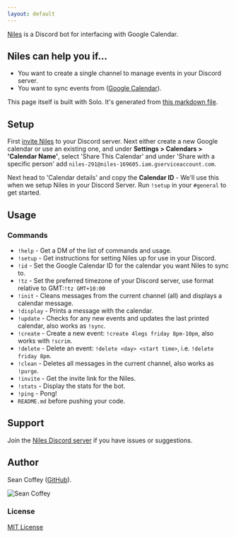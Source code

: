```yaml
---
layout: default
---
```


[Niles](http://seanecoffey.github.io/Niles) is a Discord bot for interfacing with Google Calendar.

## Niles can help you if...

* You want to create a single channel to manage events in your Discord server.
* You want to sync events from ([Google Calendar](https://calendar.google.com)).

This page itself is built with Solo. It's generated from [this markdown file](https://github.com/chibicode/solo/blob/gh-pages/_includes/index.md).

## Setup

First [invite Niles](https://discordapp.com/oauth2/authorize?client_id=320434122344366082&scope=bot&permissions=523344) to your Discord server.
Next either create a new Google calendar or use an existing one, and under **Settings > Calendars > 'Calendar Name'**, select 'Share This Calendar' and under 'Share with a specific person' add `niles-291@niles-169605.iam.gserviceaccount.com`.

Next head to 'Calendar details' and copy the **Calendar ID** - We'll use this when we setup Niles in your Discord Server.
Run `!setup` in your `#general` to get started.

## Usage

### Commands

* `!help`     - Get a DM of the list of commands and usage.
* `!setup`    - Get instructions for setting Niles up for use in your Discord.
* `!id`       - Set the Google Calendar ID for the calendar you want Niles to sync to.
* `!tz`       - Set the preferred timezone of your Discord server, use format relative to GMT:`!tz GMT+10:00`
* `!init`     - Cleans messages from the current channel (all) and displays a calendar message.
* `!display`  - Prints a message with the calendar.
* `!update`   - Checks for any new events and updates the last printed calendar, also works as `!sync`.
* `!create`   - Create a new event: `!create 4legs friday 8pm-10pm`, also works with `!scrim`.
* `!delete`   - Delete an event: `!delete <day> <start time>`, i.e. `!delete friday 8pm`.
* `!clean`    - Deletes all messages in the current channel, also works as `!purge`.
* `!invite`   - Get the invite link for the Niles.
* `!stats`    - Display the stats for the bot.
* `!ping`     - Pong!
* `README.md` before pushing your code.

## Support

Join the [Niles Discord server](https://discord.gg/jNyntBn) if you have issues or suggestions.

## Author

Sean Coffey ([GitHub](http://github.com/seanecoffey)).

![Sean Coffey](https://static1.squarespace.com/static/5114c744e4b044f8ed62c985/t/57bd4b01f7e0ab7f8047e458/1485628111532/?format=500w?s=200)

### License

[MIT License](http://seanecoffey.mit-license.org/)
